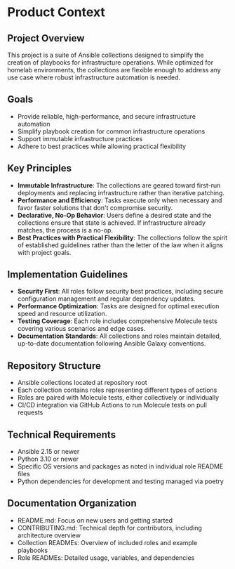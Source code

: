 # Product Context

## Project Overview
This project is a suite of Ansible collections designed to simplify the creation of playbooks for infrastructure operations. While optimized for homelab environments, the collections are flexible enough to address any use case where robust infrastructure automation is needed.

## Goals
- Provide reliable, high-performance, and secure infrastructure automation
- Simplify playbook creation for common infrastructure operations
- Support immutable infrastructure practices
- Adhere to best practices while allowing practical flexibility

## Key Principles
- **Immutable Infrastructure**: The collections are geared toward first-run deployments and replacing infrastructure rather than iterative patching.
- **Performance and Efficiency**: Tasks execute only when necessary and favor faster solutions that don't compromise security.
- **Declarative, No-Op Behavior**: Users define a desired state and the collections ensure that state is achieved. If infrastructure already matches, the process is a no-op.
- **Best Practices with Practical Flexibility**: The collections follow the spirit of established guidelines rather than the letter of the law when it aligns with project goals.

## Implementation Guidelines
- **Security First**: All roles follow security best practices, including secure configuration management and regular dependency updates.
- **Performance Optimization**: Tasks are designed for optimal execution speed and resource utilization.
- **Testing Coverage**: Each role includes comprehensive Molecule tests covering various scenarios and edge cases.
- **Documentation Standards**: All collections and roles maintain detailed, up-to-date documentation following Ansible Galaxy conventions.

## Repository Structure
- Ansible collections located at repository root
- Each collection contains roles representing different types of actions
- Roles are paired with Molecule tests, either collectively or individually
- CI/CD integration via GitHub Actions to run Molecule tests on pull requests

## Technical Requirements
- Ansible 2.15 or newer
- Python 3.10 or newer
- Specific OS versions and packages as noted in individual role README files
- Python dependencies for development and testing managed via poetry

## Documentation Organization
- README.md: Focus on new users and getting started
- CONTRIBUTING.md: Technical depth for contributors, including architecture overview
- Collection READMEs: Overview of included roles and example playbooks
- Role READMEs: Detailed usage, variables, and dependencies
